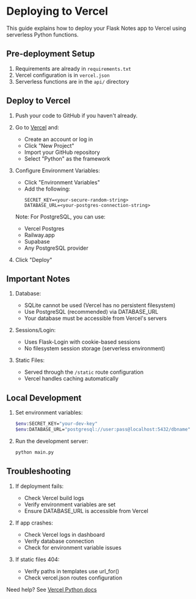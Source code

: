 # Deploying to Vercel

This guide explains how to deploy your Flask Notes app to Vercel using serverless Python functions.

## Pre-deployment Setup

1. Requirements are already in `requirements.txt`
2. Vercel configuration is in `vercel.json`
3. Serverless functions are in the `api/` directory

## Deploy to Vercel

1. Push your code to GitHub if you haven't already.

2. Go to [Vercel](https://vercel.com) and:
   - Create an account or log in
   - Click "New Project"
   - Import your GitHub repository
   - Select "Python" as the framework

3. Configure Environment Variables:
   - Click "Environment Variables"
   - Add the following:
     ```
     SECRET_KEY=<your-secure-random-string>
     DATABASE_URL=<your-postgres-connection-string>
     ```
   Note: For PostgreSQL, you can use:
   - Vercel Postgres
   - Railway.app
   - Supabase
   - Any PostgreSQL provider

4. Click "Deploy"

## Important Notes

1. Database:
   - SQLite cannot be used (Vercel has no persistent filesystem)
   - Use PostgreSQL (recommended) via DATABASE_URL
   - Your database must be accessible from Vercel's servers

2. Sessions/Login:
   - Uses Flask-Login with cookie-based sessions
   - No filesystem session storage (serverless environment)

3. Static Files:
   - Served through the `/static` route configuration
   - Vercel handles caching automatically

## Local Development

1. Set environment variables:
   ```bash
   $env:SECRET_KEY="your-dev-key"
   $env:DATABASE_URL="postgresql://user:pass@localhost:5432/dbname"
   ```

2. Run the development server:
   ```bash
   python main.py
   ```

## Troubleshooting

1. If deployment fails:
   - Check Vercel build logs
   - Verify environment variables are set
   - Ensure DATABASE_URL is accessible from Vercel

2. If app crashes:
   - Check Vercel logs in dashboard
   - Verify database connection
   - Check for environment variable issues

3. If static files 404:
   - Verify paths in templates use url_for()
   - Check vercel.json routes configuration

Need help? See [Vercel Python docs](https://vercel.com/docs/serverless-functions/supported-languages#python)